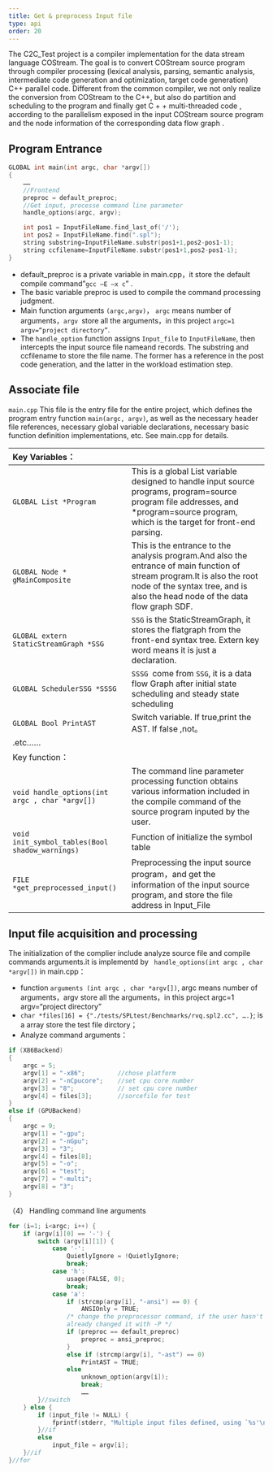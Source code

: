 ```yaml
---
title: Get & preprocess Input file
type: api
order: 20
---
```


The C2C_Test project is a compiler implementation for the data stream language COStream. The goal is to convert COStream source program through compiler processing (lexical analysis, parsing, semantic analysis, intermediate code generation and optimization, target code generation) C++ parallel code. Different from the common compiler, we not only realize the conversion from COStream to the C++, but also do partition and scheduling to the program and finally get C + + multi-threaded code , according to the parallelism exposed in the input COStream source program and the node information of the corresponding data flow graph .

## Program Entrance
```c++
GLOBAL int main(int argc, char *argv[])
{
    ……
    //Frontend
    preproc = default_preproc;
    //Get input, processe command line parameter
    handle_options(argc, argv);

    int pos1 = InputFileName.find_last_of('/');
    int pos2 = InputFileName.find(".spl");
    string substring=InputFileName.substr(pos1+1,pos2-pos1-1);	
    string ccfilename=InputFileName.substr(pos1+1,pos2-pos1-1);
}
```
- default_preproc is a private variable in main.cpp，it store the default compile command”`gcc –E –x c`” .
- The basic variable preproc is used to compile the command processing judgment.
- Main function arguments `(argc,argv)`， `argc` means number of arguments，`argv `store all the arguments，in this project `argc=1 argv=“project directory”`.
- The `handle_option` function assigns `Input_file` to `InputFileName`, then intercepts the input source file nameand records. The substring and ccfilename to store the file name. The former has a reference in the post code generation, and the latter in the workload estimation step.

## Associate file
`main.cpp`
This file is the entry file for the entire project, which defines the program entry function `main(argc, argv)`, as well as the necessary header file references, necessary global variable declarations, necessary basic function definition implementations, etc. See main.cpp for details.

|Key Variables：||
|:-|:-|
|`GLOBAL List *Program` |This is a global List  variable designed to handle input source programs, program=source program file addresses, and  *program=source program, which is the target for front-end parsing.|
|`GLOBAL Node * gMainComposite` | This is the entrance to the analysis program.And also the entrance of main function of stream program.It is also the root node of the syntax tree, and is also the head node of the data flow graph SDF.|
|`GLOBAL extern StaticStreamGraph *SSG	`|`SSG` is the StaticStreamGraph, it stores the flatgraph from the front-end syntax tree. Extern key word means it is just a declaration.|
|`GLOBAL SchedulerSSG *SSSG`	|`SSSG `come from `SSG`, it is a data flow Graph after initial state scheduling and steady state scheduling
|`GLOBAL Bool PrintAST`|	Switch variable. If true,print the AST.  If false ,not。|
| .etc……||
|Key function：||
|`void handle_options(int argc , char *argv[])` |	The command line parameter processing function obtains various information included in the compile command of the source program inputed by the user.|
|`void init_symbol_tables(Bool shadow_warnings)	`|Function of initialize the symbol table |
|`FILE *get_preprocessed_input()`|	Preprocessing the input source program，and get the information of the input source program, and store the file address in Input_File|

## Input file acquisition and processing
The initialization of the complier include analyze source file and compile commands arguments.it is implementd by ` handle_options(int argc , char *argv[])` in main.cpp：
- function `arguments (int argc , char *argv[])`, argc means number of arguments，argv store all the arguments，in this project argc=1 argv=“project directory”
- `char *files[16] = {"./tests/SPLtest/Benchmarks/rvq.spl2.cc", ….}`; is a array store the test file dirctory；
- Analyze command arguments：
```c++
if (X86Backend)
{
    argc = 5;  
    argv[1] = "-x86";         //chose platform
    argv[2] = "-nCpucore";    //set cpu core number
    argv[3] = "8";            // set cpu core number
    argv[4] = files[3];       //sorcefile for test
}
else if (GPUBackend)
{
    argc = 9;
    argv[1] = "-gpu";  
    argv[2] = "-nGpu";
    argv[3] = "3";
    argv[4] = files[8];
    argv[5] = "-o";
    argv[6] = "test";
    argv[7] = "-multi";
    argv[8] = "3";
}

```
（4）	Handling command line arguments
```c++
for (i=1; i<argc; i++) {
    if (argv[i][0] == '-') {  
        switch (argv[i][1]) {
            case '-':
                QuietlyIgnore = !QuietlyIgnore;
                break;
            case 'h':
                usage(FALSE, 0);
                break;
            case 'a':
                if (strcmp(argv[i], "-ansi") == 0) {
                    ANSIOnly = TRUE;
                /* change the preprocessor command, if the user hasn't
                already changed it with -P */
                if (preproc == default_preproc)
                    preproc = ansi_preproc;
                }
                else if (strcmp(argv[i], "-ast") == 0) 
                    PrintAST = TRUE;
                else
                    unknown_option(argv[i]);
                    break;
                    ……
        }//switch
    } else {
        if (input_file != NULL) {
            fprintf(stderr, "Multiple input files defined, using `%s'\n",argv[i]);
        }//if
        else
            input_file = argv[i];
    }//if
}//for

```